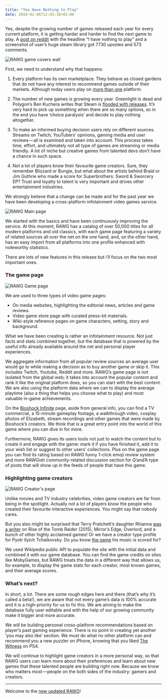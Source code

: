 ```yaml
---
title: "You Have Nothing to Play"
date: 2018-02-06T12:03:38+02:00
---
```


Yes, despite the growing number of games released each year for every current platform, it is getting harder and harder to find the next game to play. A [post on reddit](https://www.reddit.com/r/gaming/comments/7p6ptl/i_have_nothing_to_play/) with the headline “I have nothing to play” and a screenshot of user’s huge steam library got 7730 upvotes and 573 comments.

![RAWG game covers wall](/img/posts/rawg-collage.jpg)

First, we need to understand why that happens:

1. Every platform has its own marketplace. They behave as closed gardens that do not have any interest to recommend games outside of their markets. Although today users play on [more than one](http://resources.newzoo.com/global-games-market-report) platform.

2. The number of new games is growing every year. Greenlight is dead and Polygon’s Ben Kuchera writes that Steam is [flooded with releases](https://www.polygon.com/2018/1/10/16873446/steam-release-dates-2017). It’s very hard to pick up something when there are so many options, so in the end you have ‘choice paralysis’ and decide to play nothing altogether.

3. To make an informed buying decision users rely on different sources. Streams on Twitch, YouTubers’ opinions, gaming media and user reviews — all is examined and taken into account. This process takes time, effort, and ultimately not all type of games are streaming or media friendly. A lot of niche but creative games from talented devs don’t have a chance in such space.

4. Not a lot of players know their favourite game creators. Sure, they remember Blizzard or Bungie, but what about the artists behind Braid or Jim Guthrie who made a score for Superbrothers: Sword & Sworcery EP? Trust and loyalty to talent is very important and drives other entertainment industries.

We strongly believe that a change can be made and for the past year we have been developing a cross-platform infotainment video games service.

![RAWG Main page](/img/posts/rawg-mainpage.png)

We started with the basics and have been continuously improving the service. At this moment, RAWG has a catalog of over 50,000 titles for all modern platforms and old classics, with each game page featuring a variety of related sources all over the net on the one hand, and, on the other hand, has an easy import from all platforms into one profile enhanced with noteworthy statistics.

There are lots of new features in this release but i’ll focus on the two most important ones.

### The game page

![RAWG Game page](/img/posts/rawg-gamepage.png)

We are used to three types of video game pages:

- On media websites, highlighting the editorial news, articles and game reviews.
- Video game store page with curated press-kit materials.
- Wiki-style reference pages on game characters, setting, story and background.

What we have been creating is rather an infotainment resource. Not just facts and stats combined together, but the database that is powered by the useful info already available around the net and personal player experiences.

We aggregate information from all popular review sources an average user would go to while making a decision as to buy another game or skip it. This includes Twitch, Youtube, Reddit and more. RAWG’s game page is not isolated from the global web; it takes into account the popular content and rank it like the original platform does, so you can start with the best content. We are also using the platform data where we can to display the average playtime (also a thing that helps you choose what to play) and most valuable in-game achievements.

On the [Bioshock Infinite](https://rawg.io/games/bioshock-infinite) page, aside from general info, you can find a TV commercial, a 15-minute gameplay footage, a walkthrough video, cosplay photos of Elizabeth, stream recordings and other games that were made by Bioshock’s creators. We think that is a great entry point into the world of this game where you can dive in for more.

Furthermore, RAWG gives its users tools not just to watch the content but to create it and engage with the game: mark it if you have finished it, add it to your wish list or suggest to other users’ collections. Plus on the game page you can find its rating based on RAWG funny 1-click emoji review system and more RAWGish community-related discussion section for Q’and’A type of posts that will show up in the feeds of people that have this game.

### Highlighting game creators

![RAWG Creator's page](/img/posts/rawg-creatorpage.png)

Unlike movies and TV industry celebrities, video game creators are far from being in the spotlight. Actually not a lot of players know the people who created their favourite interactive experiences. You might say that nobody cares.

But you also might be surprised that Terry Pratchett’s daughter Rhianna [was a writer](https://rawg.io/persons/rhianna-pratchett) on Rise of the Tomb Raider (2015), Mirror’s Edge, Overlord, and a bunch of other highly acclaimed games! Or we have a creator type profile for Pyotr Ilyich Tchaikovsky. Do you know [the game](https://rawg.io/persons/pyotr-ilyich-tchaikovsky) his music is scored for?

We used Wikipedia public API to populate the site with the initial data and combined it with our game database. You can find the game credits on sites like MobyGames, but RAWG treats the data in a different way that allows us, for example, to display the game stats for each creator, most known games, and their average scores.

### What’s next?

In short, a lot. There are some rough edges here and there (that’s why it’s called a beta!), we are aware that not every game’s data is 100% accurate and it is a high-priority for us to fix this. We are aiming to make the database fully user editable and with the help of our growing community make it bigger and more accurate.

We will be building personal cross-platform recommendations based on player’s past gaming experience. There is no point in creating yet another ‘you may also like’ section. We must do what no other platform can and recommend you a new puzzler on iPhone, knowing that you liked [The Witness](https://rawg.io/games/the-witness) on PS4.

We will continue to highlight game creators in a more personal way, so that RAWG users can learn more about their preferences and learn about new games that these talented people are building right now. Because we know who matters most — people on the both sides of the industry: gamers and creators.

---

Welcome to the [new updated RAWG](https://rawg.io/)!

